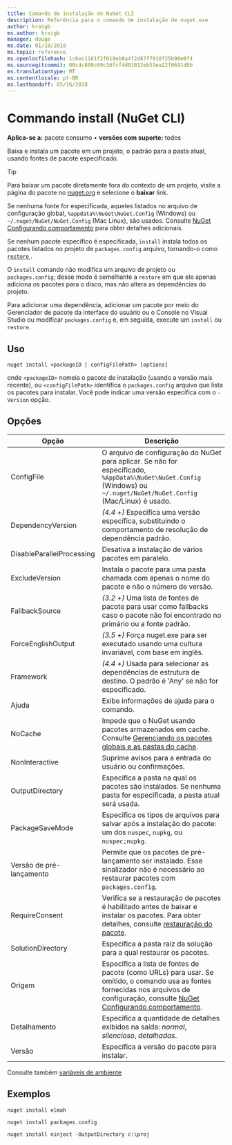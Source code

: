 ```yaml
---
title: Comando de instalação do NuGet CLI
description: Referência para o comando de instalação de nuget.exe
author: kraigb
ms.author: kraigb
manager: douge
ms.date: 01/18/2018
ms.topic: reference
ms.openlocfilehash: 1c6ec1181f2f619eb8a4f2d87f7910f25b98e0f4
ms.sourcegitcommit: 00c4c809c69c16fcf4d81012eb53ea22f0691d0b
ms.translationtype: MT
ms.contentlocale: pt-BR
ms.lasthandoff: 05/16/2018
---
```

# <a name="install-command-nuget-cli"></a>Commando install (NuGet CLI)

**Aplica-se a:** pacote consumo &bullet; **versões com suporte:** todos

Baixa e instala um pacote em um projeto, o padrão para a pasta atual, usando fontes de pacote especificado.

> [!Tip]
> Para baixar um pacote diretamente fora do contexto de um projeto, visite a página do pacote no [nuget.org](https://www.nuget.org) e selecione o **baixar** link.

Se nenhuma fonte for especificada, aqueles listados no arquivo de configuração global, `%appdata%\NuGet\NuGet.Config` (Windows) ou `~/.nuget/NuGet/NuGet.Config` (Mac Linux), são usados. Consulte [NuGet Configurando comportamento](../consume-packages/configuring-nuget-behavior.md) para obter detalhes adicionais.

Se nenhum pacote específico é especificada, `install` instala todos os pacotes listados no projeto de `packages.config` arquivo, tornando-o como [ `restore` ](cli-ref-restore.md).

O `install` comando não modifica um arquivo de projeto ou `packages.config`; desse modo é semelhante a `restore` em que ele apenas adiciona os pacotes para o disco, mas não altera as dependências do projeto.

Para adicionar uma dependência, adicionar um pacote por meio do Gerenciador de pacote da interface do usuário ou o Console no Visual Studio ou modificar `packages.config` e, em seguida, execute um `install` ou `restore`.

## <a name="usage"></a>Uso

```cli
nuget install <packageID | configFilePath> [options]
```

onde `<packageID>` nomeia o pacote de instalação (usando a versão mais recente), ou `<configFilePath>` identifica o `packages.config` arquivo que lista os pacotes para instalar. Você pode indicar uma versão específica com o `-Version` opção.

## <a name="options"></a>Opções

| Opção | Descrição |
| --- | --- |
| ConfigFile | O arquivo de configuração do NuGet para aplicar. Se não for especificado, `%AppData%\NuGet\NuGet.Config` (Windows) ou `~/.nuget/NuGet/NuGet.Config` (Mac/Linux) é usado.|
| DependencyVersion | *(4.4 +)*  Especifica uma versão específica, substituindo o comportamento de resolução de dependência padrão. |
| DisableParallelProcessing | Desativa a instalação de vários pacotes em paralelo. |
| ExcludeVersion | Instala o pacote para uma pasta chamada com apenas o nome do pacote e não o número de versão. |
| FallbackSource | *(3.2 +)*  Uma lista de fontes de pacote para usar como fallbacks caso o pacote não foi encontrado no primário ou a fonte padrão. |
| ForceEnglishOutput | *(3.5 +)*  Força nuget.exe para ser executado usando uma cultura invariável, com base em inglês. |
| Framework | *(4.4 +)*  Usada para selecionar as dependências de estrutura de destino. O padrão é 'Any' se não for especificado. |
| Ajuda | Exibe informações de ajuda para o comando. |
| NoCache | Impede que o NuGet usando pacotes armazenados em cache. Consulte [Gerenciando os pacotes globais e as pastas do cache](../consume-packages/managing-the-global-packages-and-cache-folders.md). |
| NonInteractive | Suprime avisos para a entrada do usuário ou confirmações. |
| OutputDirectory | Especifica a pasta na qual os pacotes são instalados. Se nenhuma pasta for especificada, a pasta atual será usada. |
| PackageSaveMode | Especifica os tipos de arquivos para salvar após a instalação do pacote: um dos `nuspec`, `nupkg`, ou `nuspec;nupkg`. |
| Versão de pré-lançamento | Permite que os pacotes de pré-lançamento ser instalado. Esse sinalizador não é necessário ao restaurar pacotes com `packages.config`. |
| RequireConsent | Verifica se a restauração de pacotes é habilitado antes de baixar e instalar os pacotes. Para obter detalhes, consulte [restauração do pacote](../consume-packages/package-restore.md). |
| SolutionDirectory | Especifica a pasta raiz da solução para a qual restaurar os pacotes. |
| Origem | Especifica a lista de fontes de pacote (como URLs) para usar. Se omitido, o comando usa as fontes fornecidas nos arquivos de configuração, consulte [NuGet Configurando comportamento](../consume-packages/configuring-nuget-behavior.md). |
| Detalhamento | Especifica a quantidade de detalhes exibidos na saída: *normal*, *silencioso*, *detalhadas*. |
| Versão | Especifica a versão do pacote para instalar. |

Consulte também [variáveis de ambiente](cli-ref-environment-variables.md)

## <a name="examples"></a>Exemplos

```cli
nuget install elmah

nuget install packages.config

nuget install ninject -OutputDirectory c:\proj
```

